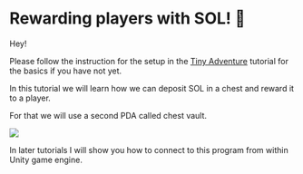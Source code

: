 # Rewarding players with SOL! 📝

Hey!

Please follow the instruction for the setup in the [Tiny Adventure](/tutorials/tiny-adventure) tutorial for the basics if you have not yet.

In this tutorial we will learn how we can deposit SOL in a chest and reward it to a player.

For that we will use a second PDA called chest vault.

![](/tutorials/tiny-adventure-two/thumbnail.jpg)

In later tutorials I will show you how to connect to this program from within Unity game engine.
